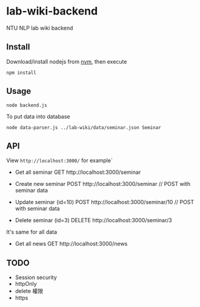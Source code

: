 # lab-wiki-backend
NTU NLP lab wiki backend

## Install
Download/install nodejs from [nvm](https://nodejs.org/en/download/package-manager/#nvm), then execute
    
    npm install

## Usage

    node backend.js

To put data into database

    node data-parser.js ../lab-wiki/data/seminar.json Seminar



## API

View `http://localhost:3000/` for example`

- Get all seminar
    GET  http://localhost:3000/seminar

- Create new seminar
    POST http://localhost:3000/seminar
    // POST with seminar data

- Update seminar (id=10)
    POST http://localhost:3000/seminar/10
    // POST with seminar data 

- Delete seminar (id=3)
    DELETE http://localhost:3000/seminar/3

It's same for all data

- Get all news
    GET  http://localhost:3000/news


## TODO
- Session security
- httpOnly
- delete 權限
- https

